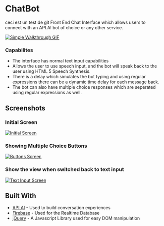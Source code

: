 # ChatBot
ceci est un test de git
Front End Chat Interface which allows users to connect with an API.AI bot of choice or any other service.

<a href="https://github.com/Jharrison23/ChatBot/blob/master/Images/AnaBotGIF.gif"><img src="https://github.com/Jharrison23/ChatBot/blob/master/Images/AnaBotGIF.gif" title="Simple Walkthrough GIF"/></a>

### Capabilites

* The interface has normal text input capabilities
* Allows the user to use speech input, and the bot will speak back to the user using HTML 5 Speech Synthesis. 
* There is a delay which simulates the bot typing and using regular expressions there can be a dynamic time delay for each message back.
* The bot can also have multiple choice responses which are seperated using regular expressions as well.


## Screenshots

### Initial Screen

<a href="https://github.com/Jharrison23/ChatBot/blob/master/Images/Startup%20Screenshot.png
"><img src="https://github.com/Jharrison23/ChatBot/blob/master/Images/Startup%20Screenshot.png" title="Initial Screen"/></a>

### Showing Multiple Choice Buttons

<a href="https://github.com/Jharrison23/ChatBot/blob/master/Images/Show%20Buttons.png
"><img src="https://github.com/Jharrison23/ChatBot/blob/master/Images/Show%20Buttons.png" title="Buttons Screen"/></a>

### Show the view when switched back to text input

<a href="https://github.com/Jharrison23/ChatBot/blob/master/Images/Show%20Text%20Input.png
"><img src="https://github.com/Jharrison23/ChatBot/blob/master/Images/Show%20Text%20Input.png" title="Text Input Screen"/></a>


## Built With

* [API.AI](https://api.ai) - Used to build conversation experiences
* [Firebase](https://firebase.google.com) - Used for the Realtime Database
* [jQuery](https://jquery.com) -  A Javascript Library used for easy DOM manipulation
